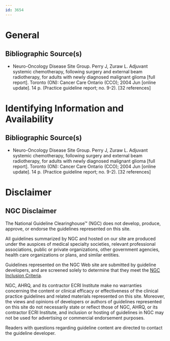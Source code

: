 ```yaml
---
id: 3654
---
```


# General

## Bibliographic Source(s)

- Neuro-Oncology Disease Site Group. Perry J, Zuraw L. Adjuvant systemic chemotherapy, following surgery and external beam radiotherapy, for adults with newly diagnosed malignant glioma [full report]. Toronto (ON): Cancer Care Ontario (CCO); 2004 Jun [online update]. 14 p. (Practice guideline report; no. 9-2). [32 references]

# Identifying Information and Availability

## Bibliographic Source(s)

- Neuro-Oncology Disease Site Group. Perry J, Zuraw L. Adjuvant systemic chemotherapy, following surgery and external beam radiotherapy, for adults with newly diagnosed malignant glioma [full report]. Toronto (ON): Cancer Care Ontario (CCO); 2004 Jun [online update]. 14 p. (Practice guideline report; no. 9-2). [32 references]

# Disclaimer

## NGC Disclaimer

The National Guideline Clearinghouse™ (NGC) does not develop, produce, approve, or endorse the guidelines represented on this site.

All guidelines summarized by NGC and hosted on our site are produced under the auspices of medical specialty societies, relevant professional associations, public or private organizations, other government agencies, health care organizations or plans, and similar entities.

Guidelines represented on the NGC Web site are submitted by guideline developers, and are screened solely to determine that they meet the [NGC Inclusion Criteria](/help-and-about/summaries/inclusion-criteria).

NGC, AHRQ, and its contractor ECRI Institute make no warranties concerning the content or clinical efficacy or effectiveness of the clinical practice guidelines and related materials represented on this site. Moreover, the views and opinions of developers or authors of guidelines represented on this site do not necessarily state or reflect those of NGC, AHRQ, or its contractor ECRI Institute, and inclusion or hosting of guidelines in NGC may not be used for advertising or commercial endorsement purposes.

Readers with questions regarding guideline content are directed to contact the guideline developer.

